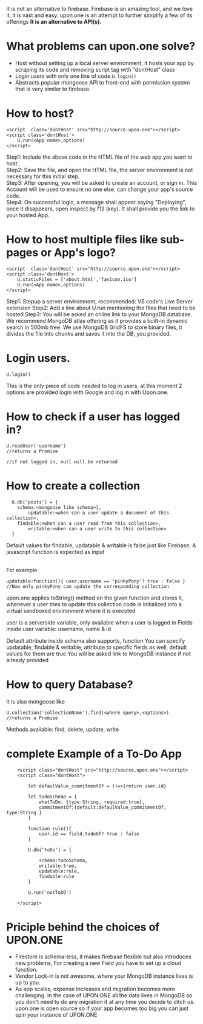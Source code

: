It is not an alternative to firebase.  Firebase is an amazing tool, and we love it, it is vast and easy. upon.one is an attempt to further simplify a few of its offerings <b> It is an alternative to API(s).</b>

# What problems can upon.one solve?
* Host without setting up a local server environment, it hosts your app by scraping its code and removing script tag with "dontHost" class
* Login users with only one line of code ```U.login()```
* Abstracts popular mongoose API to front-end with permission system that is very similar to firebase.

# How to host?

```
<script  class='dontHost' src="http://source.upon.one"></script>
<script class='dontHost'>
	U.run(<App name>,options)
</script>
```
Step1: Include the above code in the HTML file of the web app you want to host. <br>
Step2: Save the file, and open the HTML file, the server environment is not necessary for this initial step.<br>
Step3: After opening, you will be asked to create an account, or sign in. This Account will be used to ensure no one else, can change your app's source code.<br>
Step4: On successful login, a message shall appear saying "Deploying", once it disappears, open inspect by f12 (key). It shall provide you the link to your hosted App.<br>

# How to host multiple files like sub-pages or App's logo?

```
<script  class='dontHost' src="http://source.upon.one"></script>
<script class='dontHost'>
	U.staticFiles = ['about.html','favicon.ico']
	U.run(<App name>,options)
</script>
```
Step1: Stepup a server environment, recommended: VS code's Live Server extension 
Step2: Add a line about U.run mentioning the files that need to be hosted
Step3: You will be asked an online link to your MongoDB database. We recommend MongoDB atlas offering as it provides a built-in dynamic search in 500mb free. We use MongoDB GridFS to store binary files, it divides the file into chunks and saves it into the DB, you provided.

# Login users.
```U.login()```

This is the only piece of code needed to log in users,  at this moment 2 options are provided login with Google and log in with Upon.one.

# How to check if a user has logged in?

```
U.readUser('username')
//returns a Promise

//if not logged in, null will be returned
```

# How to create a collection

```
  U.db['posts'] = {
	schema:<mongoose like schema>},
    	updatable:<when can a user update a document of this collection>,
   	findable:<when can a user read from this collection>,
    	writable:<when can a user write to this collection>
  }

```
Default values for findable, updatable & writable is false just like Firebase.
A javascript function is expected as input<br><br>

For example 
```
updatable:function(){ user.username == 'pinkyPony'? true : false }
//Now only pinkyPony can update the corresponding collection
```
upon.one applies toString() method on the given function and stores it, whenever a user tries to update this collection code is initialized into a virtual sandboxed environment where it is executed

user is a serverside variable, only available when a user is logged in
Fields inside user variable: username, name & id 

Default attribute inside schema also supports, function
You can specify updatable, findable & writable, attribute to specific fields as well, default values for them are true
You will be asked link to MongoDB instance if not already provided

# How to query Database?
It is also mongoose like
```
U.collection('collectionName').find(<where query>,<options>)
//returns a Promise
```
Methods available: find, delete, update, write

# complete Example of a To-Do App

```
    <script class="dontHost" src="http://source.upon.one"></script>
    <script class="dontHost">

        let defaulValue_commitmentOf = ()=>{return user.id}

        let todoSchema = {
            whatToDo: {type:String, required:true},
            commitmentOf:{default:defaulValue_commitmentOf, type:String }
        }

        function rule(){
            user.id == field.todoOf? true : false
        }

        U.db['toDo'] = {

            schema:todoSchema,
            writable:true,
            updatable:rule,
            findable:rule
        }

        U.run('notToDO')

    </script>
```

# Priciple behind the choices of UPON.ONE

* Firestore is schema-less, it makes firebase flexible but also introduces new problems, For creating a new Field you have to set up a cloud function. 
* Vendor Lock-in is not awesome, where your MongoDB instance lives is up to you.
* As app scales, expense increases and migration becomes more challenging. In the case of UPON.ONE all the data lives in MongoDB so you don't need to do any migration if at any time you decide to ditch us. upon.one is open source so if your app becomes too big you can just spin your instance of UPON.ONE